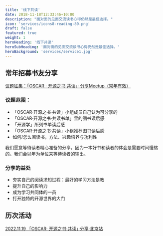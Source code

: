 ```yaml
---
title: '线下共读'
date: 2018-11-18T12:33:46+10:00
description: "面对面的见面交流读书心得仍然是最佳选择。"
icon: 'services/icons8-reading-80.png'
draft: false
featured: true
weight: 1
heroHeading: '线下共读'
heroSubHeading: '面对面的见面交流读书心得仍然是最佳选择。'
heroBackground: 'services/service1.jpg'
---
```


## 常年招募书友分享

[议题征集：「OSCAR · 开源之书·共读」· 分享Meetup（常年有效）](https://docs.qq.com/form/page/DUE9Oc3RWcUpaUnZF) 

### 议题范围：
* 「OSCAR·开源之书·共读」小组成员自己认为可分享的
* 「OSCAR·开源之书·共读书单」里的图书读后感
* 「开源学」所列书单读后感
* 「OSCAR·开源之书·共读」小组推荐图书读后感
* 如何/怎么阅读书，方法、兴趣培养与功利性

我们愿意等待读者精心准备的分享，因为一本好书和读者的体会是需要时间慢熬的。我们会以年为单位来等待读者的输出。

### 分享的益处

* 夯实自己的阅读求知过程：最好的学习方法是教
* 提升自己的影响力
* 成为学习共同体的一员
* 打开独特的开源世界的大门

## 历次活动

[2022.11.19 「OSCAR· 开源之书·共读」·分享·北京站](/posts/2022-11-19-co-reading-meetup/)